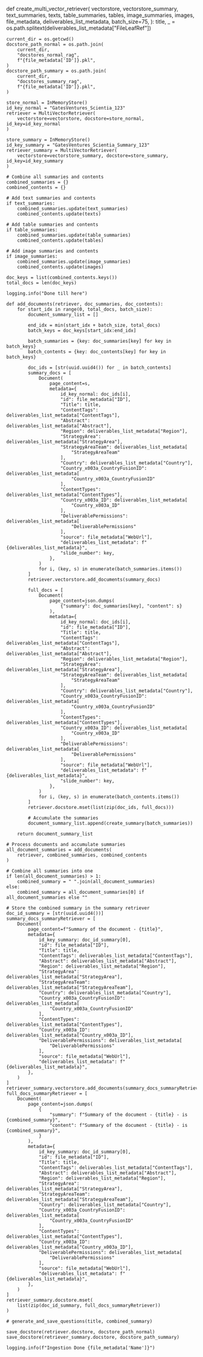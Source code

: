 def create_multi_vector_retriever(
    vectorstore,
    vectorstore_summary,
    text_summaries,
    texts,
    table_summaries,
    tables,
    image_summaries,
    images,
    file_metadata,
    deliverables_list_metadata,
    batch_size=75,
):
    title, _ = os.path.splitext(deliverables_list_metadata["FileLeafRef"])

    current_dir = os.getcwd()
    docstore_path_normal = os.path.join(
        current_dir,
        "docstores_normal_rag",
        f"{file_metadata['ID']}.pkl",
    )
    docstore_path_summary = os.path.join(
        current_dir,
        "docstores_summary_rag",
        f"{file_metadata['ID']}.pkl",
    )

    store_normal = InMemoryStore()
    id_key_normal = "GatesVentures_Scientia_123"
    retriever = MultiVectorRetriever(
        vectorstore=vectorstore, docstore=store_normal, id_key=id_key_normal
    )

    store_summary = InMemoryStore()
    id_key_summary = "GatesVentures_Scientia_Summary_123"
    retriever_summary = MultiVectorRetriever(
        vectorstore=vectorstore_summary, docstore=store_summary, id_key=id_key_summary
    )

    # Combine all summaries and contents
    combined_summaries = {}
    combined_contents = {}

    # Add text summaries and contents
    if text_summaries:
        combined_summaries.update(text_summaries)
        combined_contents.update(texts)

    # Add table summaries and contents
    if table_summaries:
        combined_summaries.update(table_summaries)
        combined_contents.update(tables)

    # Add image summaries and contents
    if image_summaries:
        combined_summaries.update(image_summaries)
        combined_contents.update(images)

    doc_keys = list(combined_contents.keys())
    total_docs = len(doc_keys)

    logging.info("Done till here")

    def add_documents(retriever, doc_summaries, doc_contents):
        for start_idx in range(0, total_docs, batch_size):
            document_summary_list = []

            end_idx = min(start_idx + batch_size, total_docs)
            batch_keys = doc_keys[start_idx:end_idx]

            batch_summaries = {key: doc_summaries[key] for key in batch_keys}
            batch_contents = {key: doc_contents[key] for key in batch_keys}

            doc_ids = [str(uuid.uuid4()) for _ in batch_contents]
            summary_docs = [
                Document(
                    page_content=s,
                    metadata={
                        id_key_normal: doc_ids[i],
                        "id": file_metadata["ID"],
                        "Title": title,
                        "ContentTags": deliverables_list_metadata["ContentTags"],
                        "Abstract": deliverables_list_metadata["Abstract"],
                        "Region": deliverables_list_metadata["Region"],
                        "StrategyArea": deliverables_list_metadata["StrategyArea"],
                        "StrategyAreaTeam": deliverables_list_metadata[
                            "StrategyAreaTeam"
                        ],
                        "Country": deliverables_list_metadata["Country"],
                        "Country_x003a_CountryFusionID": deliverables_list_metadata[
                            "Country_x003a_CountryFusionID"
                        ],
                        "ContentTypes": deliverables_list_metadata["ContentTypes"],
                        "Country_x003a_ID": deliverables_list_metadata[
                            "Country_x003a_ID"
                        ],
                        "DeliverablePermissions": deliverables_list_metadata[
                            "DeliverablePermissions"
                        ],
                        "source": file_metadata["WebUrl"],
                        "deliverables_list_metadata": f"{deliverables_list_metadata}",
                        "slide_number": key,
                    },
                )
                for i, (key, s) in enumerate(batch_summaries.items())
            ]
            retriever.vectorstore.add_documents(summary_docs)

            full_docs = [
                Document(
                    page_content=json.dumps(
                        {"summary": doc_summaries[key], "content": s}
                    ),
                    metadata={
                        id_key_normal: doc_ids[i],
                        "id": file_metadata["ID"],
                        "Title": title,
                        "ContentTags": deliverables_list_metadata["ContentTags"],
                        "Abstract": deliverables_list_metadata["Abstract"],
                        "Region": deliverables_list_metadata["Region"],
                        "StrategyArea": deliverables_list_metadata["StrategyArea"],
                        "StrategyAreaTeam": deliverables_list_metadata[
                            "StrategyAreaTeam"
                        ],
                        "Country": deliverables_list_metadata["Country"],
                        "Country_x003a_CountryFusionID": deliverables_list_metadata[
                            "Country_x003a_CountryFusionID"
                        ],
                        "ContentTypes": deliverables_list_metadata["ContentTypes"],
                        "Country_x003a_ID": deliverables_list_metadata[
                            "Country_x003a_ID"
                        ],
                        "DeliverablePermissions": deliverables_list_metadata[
                            "DeliverablePermissions"
                        ],
                        "source": file_metadata["WebUrl"],
                        "deliverables_list_metadata": f"{deliverables_list_metadata}",
                        "slide_number": key,
                    },
                )
                for i, (key, s) in enumerate(batch_contents.items())
            ]
            retriever.docstore.mset(list(zip(doc_ids, full_docs)))

            # Accumulate the summaries
            document_summary_list.append(create_summary(batch_summaries))

        return document_summary_list

    # Process documents and accumulate summaries
    all_document_summaries = add_documents(
        retriever, combined_summaries, combined_contents
    )

    # Combine all summaries into one
    if len(all_document_summaries) > 1:
        combined_summary = " ".join(all_document_summaries)
    else:
        combined_summary = all_document_summaries[0] if all_document_summaries else ""

    # Store the combined summary in the summary retriever
    doc_id_summary = [str(uuid.uuid4())]
    summary_docs_summaryRetriever = [
        Document(
            page_content=f"Summary of the document - {title}",
            metadata={
                id_key_summary: doc_id_summary[0],
                "id": file_metadata["ID"],
                "Title": title,
                "ContentTags": deliverables_list_metadata["ContentTags"],
                "Abstract": deliverables_list_metadata["Abstract"],
                "Region": deliverables_list_metadata["Region"],
                "StrategyArea": deliverables_list_metadata["StrategyArea"],
                "StrategyAreaTeam": deliverables_list_metadata["StrategyAreaTeam"],
                "Country": deliverables_list_metadata["Country"],
                "Country_x003a_CountryFusionID": deliverables_list_metadata[
                    "Country_x003a_CountryFusionID"
                ],
                "ContentTypes": deliverables_list_metadata["ContentTypes"],
                "Country_x003a_ID": deliverables_list_metadata["Country_x003a_ID"],
                "DeliverablePermissions": deliverables_list_metadata[
                    "DeliverablePermissions"
                ],
                "source": file_metadata["WebUrl"],
                "deliverables_list_metadata": f"{deliverables_list_metadata}",
            },
        )
    ]
    retriever_summary.vectorstore.add_documents(summary_docs_summaryRetriever)
    full_docs_summaryRetriever = [
        Document(
            page_content=json.dumps(
                {
                    "summary": f"Summary of the document - {title} - is {combined_summary}",
                    "content": f"Summary of the document - {title} - is {combined_summary}",
                }
            ),
            metadata={
                id_key_summary: doc_id_summary[0],
                "id": file_metadata["ID"],
                "Title": title,
                "ContentTags": deliverables_list_metadata["ContentTags"],
                "Abstract": deliverables_list_metadata["Abstract"],
                "Region": deliverables_list_metadata["Region"],
                "StrategyArea": deliverables_list_metadata["StrategyArea"],
                "StrategyAreaTeam": deliverables_list_metadata["StrategyAreaTeam"],
                "Country": deliverables_list_metadata["Country"],
                "Country_x003a_CountryFusionID": deliverables_list_metadata[
                    "Country_x003a_CountryFusionID"
                ],
                "ContentTypes": deliverables_list_metadata["ContentTypes"],
                "Country_x003a_ID": deliverables_list_metadata["Country_x003a_ID"],
                "DeliverablePermissions": deliverables_list_metadata[
                    "DeliverablePermissions"
                ],
                "source": file_metadata["WebUrl"],
                "deliverables_list_metadata": f"{deliverables_list_metadata}",
            },
        )
    ]
    retriever_summary.docstore.mset(
        list(zip(doc_id_summary, full_docs_summaryRetriever))
    )

    # generate_and_save_questions(title, combined_summary)

    save_docstore(retriever.docstore, docstore_path_normal)
    save_docstore(retriever_summary.docstore, docstore_path_summary)

    logging.info(f"Ingestion Done {file_metadata['Name']}")
